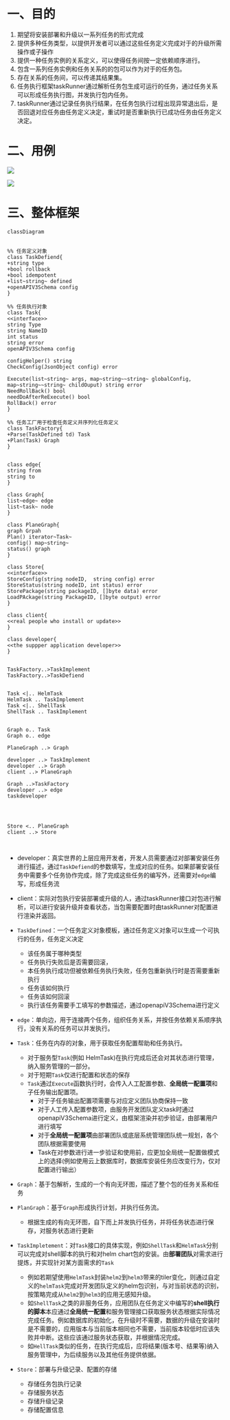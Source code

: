 # 一、目的

1. 期望将安装部署和升级以一系列任务的形式完成
2. 提供多种任务类型，以提供开发者可以通过这些任务定义完成对于的升级所需操作或子操作
3. 提供一种任务实例的关系定义，可以使得任务间按一定依赖顺序进行。
4. 包含一系列任务实例和任务关系的的包可以作为对于的任务包。
5. 存在关系的任务间，可以传递其结果集。
6. 任务执行框架taskRunner通过解析任务包生成可运行的任务，通过任务关系可以形成任务执行图，并发执行包内任务。
7. taskRunner通过记录任务执行结果，在任务包执行过程出现异常退出后，是否回退对应任务由任务定义决定，重试时是否重新执行已成功任务由任务定义决定。

# 二、用例

![](./taskRunner-操作流程.png)

![](taskRunner-任务执行流程.png)



# 三、整体框架

```mermaid
classDiagram


%% 任务定义对象
class TaskDefiend{
+string type
+bool rollback
+bool idempotent
+list~string~ defined
+openAPIV3Schema config
}

%% 任务执行对象
class Task{
<<interface>>
string Type 
string NameID
int status 
string error
openAPIV3Schema config

configHelper() string
CheckConfig(JsonObject config) error

Execute(list~string~ args, map~string~~string~ globalConfig, map~string~~string~ childOuput) string error
NeedRollBack() bool
needDoAfterReExecute() bool
RollBack() error
}

%% 任务工厂用于检查任务定义并序列化任务定义
class TaskFactory{
+Parse(TaskDefined td) Task
+Plan(Task) Graph
}


class edge{
string from
string to
}

class Graph{
list~edge~ edge
list~task~ node
}

class PlaneGraph{
graph Grpah
Plan() iterator~Task~
config() map~string~
status() graph
}

class Store{
<<interface>>
StoreConfig(string nodeID,  string config) error
StoreStatus(string nodeID, int status) error
StorePackage(string packageID, []byte data) error
LoadPAckage(string PackageID, []byte output) error
}

class client{
<<real people who install or update>>
}

class developer{
<<the suppper application developer>>
}


TaskFactory..>TaskImplement
TaskFactory..>TaskDefiend


Task <|.. HelmTask
HelmTask .. TaskImplement
Task <|.. ShellTask
ShellTask .. TaskImplement


Graph o.. Task
Graph o.. edge

PlaneGraph ..> Graph

developer ..> TaskImplement
developer ..> Graph
client ..> PlaneGraph

Graph ..>TaskFactory
developer ..> edge
taskdeveloper




Store <.. PlaneGraph
client ..> Store



```

* developer：真实世界的上层应用开发者，开发人员需要通过对部署安装任务进行描述，通过`TaskDefiend`的参数填写，生成对应的任务。如果部署安装任务中需要多个任务协作完成，除了完成这些任务的编写外，还需要对`edge`编写，形成任务流
* client：实际对包执行安装部署或升级的人，通过taskRunner接口对包进行解析，可以进行安装升级并查看状态，当包需要配置时由taskRunner对配置进行渲染并返回。
* `TaskDefined`：一个任务定义对象模板，通过任务定义对象可以生成一个可执行的任务，任务定义决定

  * 该任务属于哪种类型
  * 任务执行失败后是否需要回滚，
  * 本任务执行成功但被依赖任务执行失败，任务包重新执行时是否需要重新执行
  * 任务该如何执行
  * 任务该如何回滚
  * 执行该任务需要手工填写的参数描述，通过openapiV3Schema进行定义
* `edge`：单向边，用于连接两个任务，组织任务关系，并按任务依赖关系顺序执行，没有关系的任务可以并发执行。
* `Task`：任务在内存的对象，用于获取任务配置帮助和任务执行。

  * 对于服务型`Task`(例如 HelmTask)在执行完成后还会对其状态进行管理，纳入服务管理的一部分。
  * 对于短期`Task`仅进行配置和状态的保存
  * `Task`通过`Execute`函数执行时，会传入人工配置参数、**全局统一配置项**和子任务输出配置项。
    * 对于子任务输出配置项需要与对应定义团队协商保持一致
    * 对于人工传入配置参数项，由服务开发团队定义task时通过openapiV3Schema进行定义，由框架渲染并初步验证，由部署用户进行填写
    * 对于**全局统一配置项**由部署团队或底层系统管理团队统一规划，各个团队根据需要使用
    * Task在对参数进行进一步验证和使用前，应更加全局统一配置做模式上的选择(例如使用云上数据库时，数据库安装任务应改变行为，仅对配置进行输出）
* `Graph`：基于包解析，生成的一个有向无环图，描述了整个包的任务关系和任务
* `PlanGraph`：基于`Graph`形成执行计划，并执行任务流。

  * 根据生成的有向无环图，自下而上并发执行任务，并将任务状态进行保存，对服务状态进行更新
* `TaskImpletement`：对`Task`接口的具体实现，例如`ShellTask`和`HelmTask`分别可以完成对shell脚本的执行和对helm chart包的安装。由**部署团队**对需求进行提炼，并实现针对某方面需求的`Task`
  * 例如若期望使用`HelmTask`封装`helm2`到`helm3`带来的tiler变化，则通过自定义的`helmTask`完成对开发团队定义的helm包识别，与对当前状态的识别，按策略完成从`helm2`到`helm3`的应用无感知升级。
  * 如`ShellTask`之类的非服务任务，应用团队在任务定义中编写的**shell执行的脚本**本应通过**全局统一配置**和服务管理接口获取服务状态根据实际情况完成任务。例如数据库的初始化，在升级时不需要，数据的升级在安装时是不需要的，应用版本与当前版本相同也不需要，当前版本较低时应该失败并中断。这些应该通过服务状态获取，并根据情况完成。
  * 如`HellTask`类似的任务，在执行完成后，应将结果(版本号、结果等)纳入服务管理中，为后续服务以及其他任务提供依据。
* `Store`：部署与升级记录、配置的存储
  * 存储任务包执行记录
  * 存储服务状态
  * 存储升级记录
  * 存储配置信息



